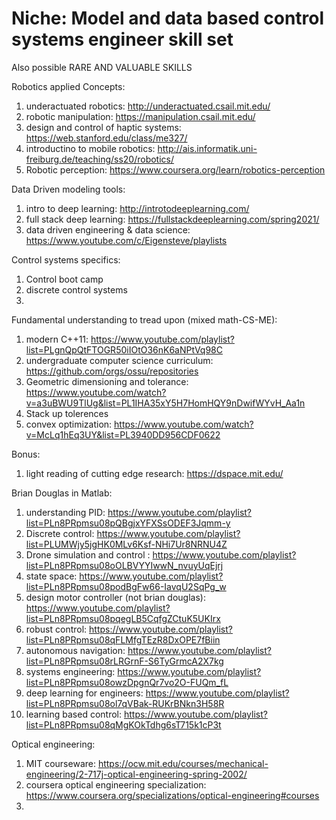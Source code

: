 # Niche: Model and data based control systems engineer skill set
Also possible RARE AND VALUABLE SKILLS

Robotics applied Concepts:
1. underactuated robotics: http://underactuated.csail.mit.edu/
2. robotic manipulation: https://manipulation.csail.mit.edu/
3. design and control of haptic systems: https://web.stanford.edu/class/me327/
4. introductino to mobile robotics: http://ais.informatik.uni-freiburg.de/teaching/ss20/robotics/
5. Robotic perception: https://www.coursera.org/learn/robotics-perception


Data Driven modeling tools:
1.  intro to deep learning: http://introtodeeplearning.com/
2.  full stack deep learning: https://fullstackdeeplearning.com/spring2021/
3.  data driven engineering & data science: https://www.youtube.com/c/Eigensteve/playlists

Control systems specifics:
1. Control boot camp
2. discrete control systems
3. 

Fundamental understanding to tread upon (mixed math-CS-ME):
1. modern C++11: https://www.youtube.com/playlist?list=PLgnQpQtFTOGR50iIOtO36nK6aNPtVq98C
2. undergraduate computer science curriculum: https://github.com/orgs/ossu/repositories
3. Geometric dimensioning and tolerance: https://www.youtube.com/watch?v=a3uBWU9TlUg&list=PL1IHA35xY5H7HomHQY9nDwifWYvH_Aa1n
4. Stack up tolerences
5. convex optimization: https://www.youtube.com/watch?v=McLq1hEq3UY&list=PL3940DD956CDF0622



Bonus: 
1. light reading of cutting edge research: https://dspace.mit.edu/

Brian Douglas in Matlab:
1. understanding PID: https://www.youtube.com/playlist?list=PLn8PRpmsu08pQBgjxYFXSsODEF3Jqmm-y
2. Discrete control: https://www.youtube.com/playlist?list=PLUMWjy5jgHK0MLv6Ksf-NHi7Ur8NRNU4Z
3. Drone simulation and control : https://www.youtube.com/playlist?list=PLn8PRpmsu08oOLBVYYIwwN_nvuyUqEjrj
4. state space: https://www.youtube.com/playlist?list=PLn8PRpmsu08podBgFw66-IavqU2SqPg_w
5. design motor controller (not brian douglas): https://www.youtube.com/playlist?list=PLn8PRpmsu08pqegLB5CqfgZCtuK5UKIrx
6. robust control: https://www.youtube.com/playlist?list=PLn8PRpmsu08qFLMfgTEzR8DxOPE7fBiin
7. autonomous navigation: https://www.youtube.com/playlist?list=PLn8PRpmsu08rLRGrnF-S6TyGrmcA2X7kg
8. systems engineering: https://www.youtube.com/playlist?list=PLn8PRpmsu08owzDpgnQr7vo2O-FUQm_fL
9. deep learning for engineers: https://www.youtube.com/playlist?list=PLn8PRpmsu08ol7qVBak-RUKrBNkn3H58R
10. learning based control: https://www.youtube.com/playlist?list=PLn8PRpmsu08qMgKOkTdhg6sT715k1cP3t

Optical engineering:
1. MIT courseware: https://ocw.mit.edu/courses/mechanical-engineering/2-717j-optical-engineering-spring-2002/
2. coursera optical engineering specialization: https://www.coursera.org/specializations/optical-engineering#courses
3.
